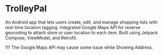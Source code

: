 # TrolleyPal
An Android app that lets users create, edit, and manage shopping lists with real-time location tagging.  Integrated Google Maps API for reverse geocoding to attach store or user location to each item. Built using Jetpack Compose, ViewModel, and Retrofit.

!!!! The Google Maps  API may  cause some issue while Showing Address.
